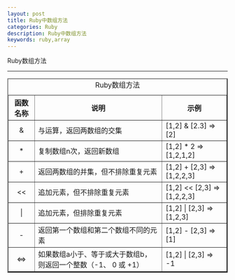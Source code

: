```yaml
---
layout: post
title: Ruby中数组方法
categories: Ruby
description: Ruby中数组方法
keywords: ruby,array
---
```

Ruby数组方法

<hr>
<table border = "2">  
	 <caption>Ruby数组方法</caption>
	<tr>
		<th>函数名称</th>
		<th>说明</th>
		<th>示例</th>
	</tr>
	<tr>
		<td align = "center"> & </td>
		<td>与运算，返回两数组的交集</td>
		<td>[1,2] & [2.3]  => [2]</td>
	</tr>
	<tr>
		<td align = "center"> * </td>
		<td>复制数组n次，返回新数组</td>
		<td>[1,2] * 2 => [1,2,1,2]</td>
	</tr>
	<tr>
		<td align = "center"> + </td>
		<td>返回两数组的并集，但不排除重复元素</td>
		<td>[1,2] + [2,3] => [1,2,2,3]</td>
	</tr>
	<tr>
		<td align = "center"> << </td>
		<td>追加元素，但不排除重复元素</td>
		<td>[1,2] << [2,3] => [1,2,2,3]</td>
	</tr>
	<tr>
		<td align = "center"> |</td>
		<td>追加元素，但排除重复元素</td>
		<td>[1,2] | [2,3] => [1,2,3]</td>
	</tr>
	<tr>
		<td align = "center"> - </td>
		<td>返回第一个数组和第二个数组不同的元素</td>
		<td>[1,2] - [2,3] => [1]</td>
	</tr>
	<tr>
		<td align = "center"> <=> </td>
		<td>如果数组a小于、等于或大于数组b，则返回一个整数（-1、 0 或 +1）</td>
		<td>[1,2] | [2,3] => -1</td>
	</tr>
</table>